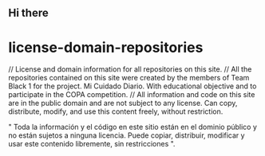 ## Hi there 

# license-domain-repositories
//
License and domain information for all repositories on this site.
//
All the repositories contained on this site were created by the members of Team Black 1
for the project. Mi Cuidado Diario. With educational objective and to participate in 
the COPA competition.
//
All information and code on this site are in the public domain and are not subject to
any license. Can copy, distribute, modify, and use this content freely, without
restriction.

" Toda la información y el código en este sitio están en el dominio público y no están 
sujetos a ninguna licencia. Puede copiar, distribuir, modificar y usar este contenido
libremente, sin restricciones ".


<!--

**Here are some ideas to get you started:**

🙋‍♀️ A short introduction - what is your organization all about?
🌈 Contribution guidelines - how can the community get involved?
👩‍💻 Useful resources - where can the community find your docs? Is there anything else the community should know?
🍿 Fun facts - what does your team eat for breakfast?
🧙 Remember, you can do mighty things with the power of [Markdown](https://docs.github.com/github/writing-on-github/getting-started-with-writing-and-formatting-on-github/basic-writing-and-formatting-syntax)
-->
